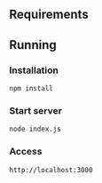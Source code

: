 ## Requirements

## Running

### Installation

```
npm install
```

### Start server
```
node index.js
```

### Access

```
http://localhost:3000
```